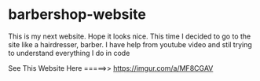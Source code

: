 # barbershop-website


This is my next website. Hope it looks nice. 
This time I decided to go to the site like a hairdresser, barber. 
I have help from youtube video and stil trying to understand everything I do in code


See This Website Here =====>> https://imgur.com/a/MF8CGAV
